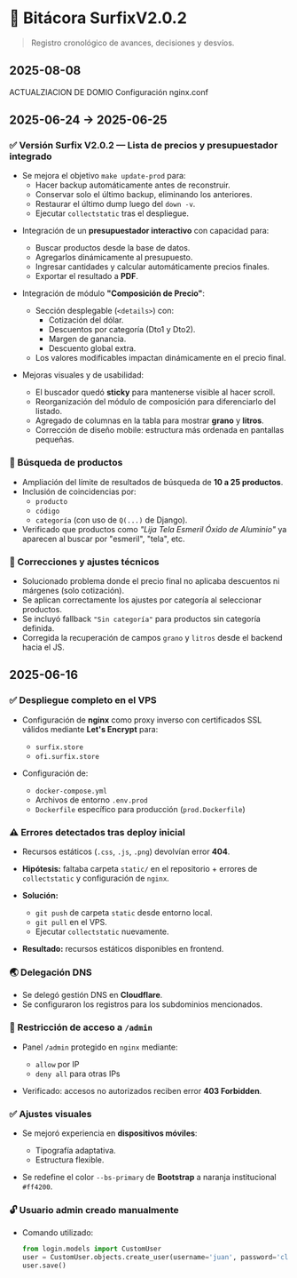 # 📓 Bitácora SurfixV2.0.2
> Registro cronológico de avances, decisiones y desvíos.

## 2025-08-08 

ACTUALZIACION DE DOMIO 
	Configuración nginx.conf 

## 2025-06-24 → 2025-06-25

### ✅ Versión Surfix V2.0.2 — Lista de precios y presupuestador integrado

- Se mejora el objetivo `make update-prod` para:
  - Hacer backup automáticamente antes de reconstruir.
  - Conservar solo el último backup, eliminando los anteriores.
  - Restaurar el último dump luego del `down -v`.
  - Ejecutar `collectstatic` tras el despliegue.


* Integración de un **presupuestador interactivo** con capacidad para:
  * Buscar productos desde la base de datos.
  * Agregarlos dinámicamente al presupuesto.
  * Ingresar cantidades y calcular automáticamente precios finales.
  * Exportar el resultado a **PDF**.

* Integración de módulo **"Composición de Precio"**:
  * Sección desplegable (`<details>`) con:
    * Cotización del dólar.
    * Descuentos por categoría (Dto1 y Dto2).
    * Margen de ganancia.
    * Descuento global extra.
  * Los valores modificables impactan dinámicamente en el precio final.

* Mejoras visuales y de usabilidad:
  * El buscador quedó **sticky** para mantenerse visible al hacer scroll.
  * Reorganización del módulo de composición para diferenciarlo del listado.
  * Agregado de columnas en la tabla para mostrar **grano** y **litros**.
  * Corrección de diseño mobile: estructura más ordenada en pantallas pequeñas.

### 🔎 Búsqueda de productos

* Ampliación del límite de resultados de búsqueda de **10 a 25 productos**.
* Inclusión de coincidencias por:
  * `producto`
  * `código`
  * `categoría` (con uso de `Q(...)` de Django).
* Verificado que productos como *"Lija Tela Esmeril Óxido de Aluminio"* ya aparecen al buscar por "esmeril", "tela", etc.

### 🐛 Correcciones y ajustes técnicos

* Solucionado problema donde el precio final no aplicaba descuentos ni márgenes (solo cotización).
* Se aplican correctamente los ajustes por categoría al seleccionar productos.
* Se incluyó fallback `"Sin categoría"` para productos sin categoría definida.
* Corregida la recuperación de campos `grano` y `litros` desde el backend hacia el JS.


## 2025-06-16

### ✅ Despliegue completo en el VPS

* Configuración de **nginx** como proxy inverso con certificados SSL válidos mediante **Let's Encrypt** para:

  * `surfix.store`
  * `ofi.surfix.store`

* Configuración de:

  * `docker-compose.yml`
  * Archivos de entorno `.env.prod`
  * `Dockerfile` específico para producción (`prod.Dockerfile`)

### ⚠️ Errores detectados tras deploy inicial

* Recursos estáticos (`.css`, `.js`, `.png`) devolvían error **404**.
* **Hipótesis:** faltaba carpeta `static/` en el repositorio + errores de `collectstatic` y configuración de `nginx`.
* **Solución:**

  * `git push` de carpeta `static` desde entorno local.
  * `git pull` en el VPS.
  * Ejecutar `collectstatic` nuevamente.
* **Resultado:** recursos estáticos disponibles en frontend.

### 🌏 Delegación DNS

* Se delegó gestión DNS en **Cloudflare**.
* Se configuraron los registros para los subdominios mencionados.

### 🚀 Restricción de acceso a `/admin`

* Panel `/admin` protegido en `nginx` mediante:

  * `allow` por IP
  * `deny all` para otras IPs
* Verificado: accesos no autorizados reciben error **403 Forbidden**.

### ✅ Ajustes visuales

* Se mejoró experiencia en **dispositivos móviles**:

  * Tipografía adaptativa.
  * Estructura flexible.
* Se redefine el color `--bs-primary` de **Bootstrap** a naranja institucional `#ff4200`.

### 🔓 Usuario admin creado manualmente

* Comando utilizado:

  ```python
  from login.models import CustomUser
  user = CustomUser.objects.create_user(username='juan', password='claveSegura123')
  user.save()
  ```

